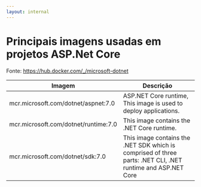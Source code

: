 ```yaml
---
layout: internal
---
```


# Principais imagens usadas em projetos ASP.Net Core

Fonte: <https://hub.docker.com/_/microsoft-dotnet>

| Imagem | Descrição |
| ----- | ----- |
| mcr.microsoft.com/dotnet/aspnet:7.0 | ASP.NET Core runtime, This image is used to deploy applications. |
| mcr.microsoft.com/dotnet/runtime:7.0 | This image contains the .NET Core runtime. |
| mcr.microsoft.com/dotnet/sdk:7.0 | This image contains the .NET SDK which is comprised of three parts: .NET CLI, .NET runtime and ASP.NET Core |
